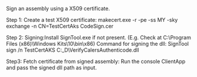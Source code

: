 Sign an assembly using a X509 certificate.

Step 1:
Create a test X509 certificate: 
makecert.exe -r -pe -ss MY -sky exchange -n CN=TestCertAks CodeSign.cer   

Step 2:
Signing:Install SignTool.exe if not present. (E.g. Check at C:\Program Files (x86)\Windows Kits\10\bin\x86)
Command for signing the dll:
SignTool sign /n TestCertAKS C:\_D\VerifyCalersAuthenticode.dll 

Step3:
Fetch certificate from signed assembly:
Run the console ClientApp and pass the signed dll path as input. 


 

